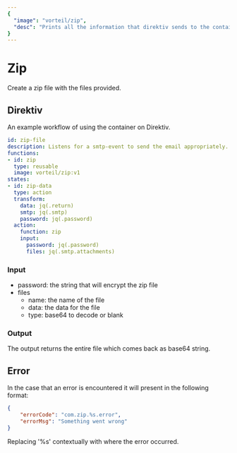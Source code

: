 ```yaml
---
{
  "image": "vorteil/zip",
  "desc": "Prints all the information that direktiv sends to the container"
}
---
```


# Zip

Create a zip file with the files provided.

## Direktiv

An example workflow of using the container on Direktiv.

```yaml
id: zip-file
description: Listens for a smtp-event to send the email appropriately.
functions:
- id: zip
  type: reusable
  image: vorteil/zip:v1
states:
- id: zip-data
  type: action
  transform: 
    data: jq(.return)
    smtp: jq(.smtp)
    password: jq(.password)
  action:
    function: zip
    input:
      password: jq(.password)
      files: jq(.smtp.attachments)
```

### Input

- password: the string that will encrypt the zip file
- files
  - name: the name of the file
  - data: the data for the file
  - type: base64 to decode or blank

### Output

The output returns the entire file which comes back as base64 string.

## Error

In the case that an error is encountered it will present in the following format:

```json
{
    "errorCode": "com.zip.%s.error",
    "errorMsg": "Something went wrong"
}
```

Replacing '%s' contextually with where the error occurred.